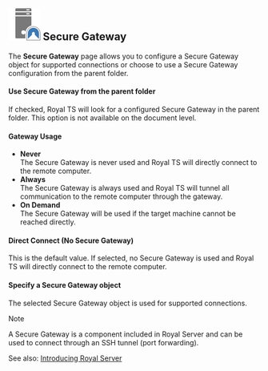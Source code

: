 ## ![](/r2021/images/RoyalTS/Application/SVG_PageSecureGateway_32.svg#img_header) Secure Gateway
The **Secure Gateway** page allows you to configure a Secure Gateway object for supported connections or choose to use a Secure Gateway configuration from the parent folder.

#### Use Secure Gateway from the parent folder
If checked, Royal TS will look for a configured Secure Gateway in the parent folder. This option is not available on the document level.

#### Gateway Usage
- **Never**    
  The Secure Gateway is never used and Royal TS will directly connect to the remote computer.
- **Always**  
  The Secure Gateway is always used and Royal TS will tunnel all communication to the remote computer through the gateway.
- **On Demand**  
  The Secure Gateway will be used if the target machine cannot be reached directly.

#### Direct Connect (No Secure Gateway)
This is the default value. If selected, no Secure Gateway is used and Royal TS will directly connect to the remote computer.

#### Specify a Secure Gateway object
The selected Secure Gateway object is used for supported connections.

> [!Note]
> A Secure Gateway is a component included in Royal Server and can be used to connect through an SSH tunnel (port forwarding).

See also: [Introducing Royal Server](xref:royalts_intro_royalserver)